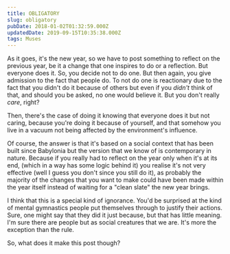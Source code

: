 ```yaml
---
title: OBLIGATORY
slug: obligatory
pubDate: 2018-01-02T01:32:59.000Z
updatedDate: 2019-09-15T10:35:38.000Z
tags: Muses
---
```


As it goes, it's the new year, so we have to post something to reflect on the previous year, be it a change that one inspires to do or a reflection. But everyone does it. So, you decide not to do one. But then again, you give admission to the fact that people do. To not do one is reactionary due to the fact that you didn't do it because of others but even if you *didn't* think of that, and should you be asked, no one would believe it. But you don't really *care*, right?

Then, there's the case of doing it knowing that everyone does it but not caring, because you're doing it because of yourself, and that somehow you live in a vacuum not being affected by the environment's influence.

Of course, the answer is that it's based on a social context that has been built since Babylonia but the version that we know of is contemporary in nature. Because if you really had to reflect on the year only when it's at its end, (which in a way has some logic behind it) you realise it's not very effective (well I guess you don't since you still do it), as probably the majority of the changes that you want to make could have been made within the year itself instead of waiting for a "clean slate" the new year brings.

I think that this is a special kind of ignorance. You'd be surprised at the kind of mental gymnastics people put themselves through to justify their actions. Sure, one might say that they did it just because, but that has little meaning. I'm sure there are people but as social creatures that we are. It's more the exception than the rule.

So, what does it make this post though?
